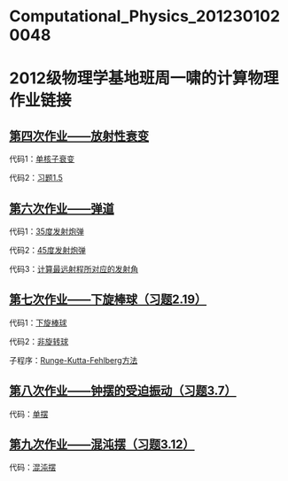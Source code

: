 # Computational_Physics_2012301020048
# 2012级物理学基地班周一啸的计算物理作业链接

## [第四次作业——放射性衰变](https://github.com/zhouyx48/Computational_Physics_2012301020048/blob/master/Documents/Courses/Computational%20Physics/exercise4--radioactive_decay/作业.md)

代码1：[单核子衰变](https://github.com/zhouyx48/Computational_Physics_2012301020048/blob/master/Documents/Courses/Computational%20Physics/exercise4--radioactive_decay/exercise4--decay.f90) 

代码2：[习题1.5](https://github.com/zhouyx48/Computational_Physics_2012301020048/blob/master/Documents/Courses/Computational%20Physics/exercise4--radioactive_decay/exercise4--two_nuclei_decay.f90) 

## [第六次作业——弹道](https://github.com/zhouyx48/Computational_Physics_2012301020048/blob/master/Documents/Courses/Computational%20Physics/exercise6--cannon_shell_trajectory/%E4%BD%9C%E4%B8%9A.md)

代码1：[35度发射炮弹](https://github.com/zhouyx48/Computational_Physics_2012301020048/blob/master/Documents/Courses/Computational%20Physics/exercise6--cannon_shell_trajectory/ex6--cannon_shell_trajectory_35.f90) 

代码2：[45度发射炮弹](https://github.com/zhouyx48/Computational_Physics_2012301020048/blob/master/Documents/Courses/Computational%20Physics/exercise6--cannon_shell_trajectory/ex6--cannon_shell_trajectory_45.f90)

代码3：[计算最远射程所对应的发射角](https://github.com/zhouyx48/Computational_Physics_2012301020048/blob/master/Documents/Courses/Computational%20Physics/exercise6--cannon_shell_trajectory/ex6--cannon_traj_max_range.f90)

## [第七次作业——下旋棒球（习题2.19）](https://github.com/zhouyx48/Computational_Physics_2012301020048/blob/master/Documents/Courses/Computational_Physics/exercise7--backspin_baseball/%E4%BD%9C%E4%B8%9A.md)

代码1：[下旋棒球](https://github.com/zhouyx48/Computational_Physics_2012301020048/blob/master/Documents/Courses/Computational_Physics/exercise7--backspin_baseball/backspin_baseball.f90)

代码2：[非旋转球](https://github.com/zhouyx48/Computational_Physics_2012301020048/blob/master/Documents/Courses/Computational_Physics/exercise7--backspin_baseball/nospin_baseball.f90)

子程序：[Runge-Kutta-Fehlberg方法](http://people.sc.fsu.edu/~jburkardt/f_src/rkf45/rkf45.html)

## [第八次作业——钟摆的受迫振动（习题3.7）](https://github.com/zhouyx48/Computational_Physics_2012301020048/blob/master/Documents/Courses/Computational_Physics/exercise8--forced_pendulum/%E4%BD%9C%E4%B8%9A.md)

代码：[单摆](https://github.com/zhouyx48/Computational_Physics_2012301020048/blob/master/Documents/Courses/Computational_Physics/exercise8--forced_pendulum/forced_pendulum.f90)

## [第九次作业——混沌摆（习题3.12）](https://github.com/zhouyx48/Computational_Physics_2012301020048/blob/master/Documents/Courses/Computational_Physics/exercise9--pendulum_and_chaos/%E4%BD%9C%E4%B8%9A.md)

代码：[混沌摆](https://github.com/zhouyx48/Computational_Physics_2012301020048/blob/master/Documents/Courses/Computational_Physics/exercise9--pendulum_and_chaos/chaos.f90)
